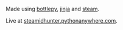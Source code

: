 Made using [bottlepy](http://bottlepy.org/docs/dev/), [jinja](http://jinja.pocoo.org/) and [steam](https://github.com/ValvePython/steam).

Live at [steamidhunter.pythonanywhere.com](https://steamidhunter.pythonanywhere.com/).


